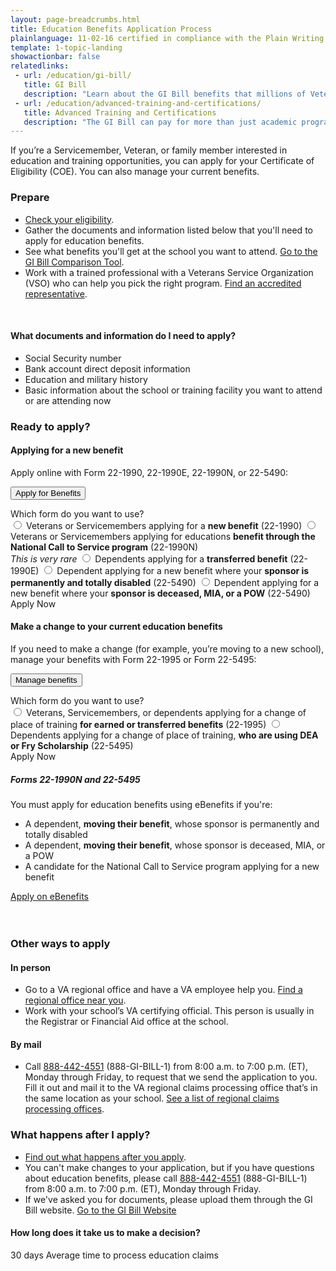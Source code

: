 ```yaml
---
layout: page-breadcrumbs.html
title: Education Benefits Application Process
plainlanguage: 11-02-16 certified in compliance with the Plain Writing Act
template: 1-topic-landing
showactionbar: false
relatedlinks:
 - url: /education/gi-bill/
   title: GI Bill
   description: "Learn about the GI Bill benefits that millions of Veterans like you have used to pay for college."
 - url: /education/advanced-training-and-certifications/
   title: Advanced Training and Certifications
   description: "The GI Bill can pay for more than just academic programs. Use it to help cover the costs of becoming a licensed or certified professional (like a mechanic or medical technician) or a business owner."
---
```


<div class="va-introtext">

If you’re a Servicemember, Veteran, or family member interested in education and training opportunities, you can apply for your Certificate of Eligibility (COE). You can also manage your current benefits.

</div>

### Prepare

- [Check your eligibility](/education/eligibility/).
- Gather the documents and information listed below that you'll need to apply for education benefits.
- See what benefits you'll get at the school you want to attend. [Go to the GI Bill Comparison Tool](/gi-bill-comparison-tool/).
- Work with a trained professional with a Veterans Service Organization (VSO) who can help you pick the right program. [Find an accredited representative](/disability-benefits/apply/help/index.html).

<div markdown="0"><br></div>

<div class="feature" markdown="1">

#### What documents and information do I need to apply?

- Social Security number
- Bank account direct deposit information
- Education and military history
- Basic information about the school or training facility you want to attend or are attending now

</div>

### Ready to apply?

#### Applying for a new benefit
Apply online with Form 22-1990, 22-1990E, 22-1990N, or 22-5490:

<div class="expander-container">
  <button class="usa-button-primary va-button-primary expander-button">Apply for Benefits</button>

  <p>
    <div class="form-expanding-group-open expander-content expander-content-closed">
      <div class="expander-content-inner">
        <div>Which form do you want to use?</div>
        <div class="form-radio-buttons">
          <input type="radio" name="form-selection" id="form-22-1990" value="1990">
          <label for="form-22-1990">Veterans or Servicemembers applying for a <strong>new benefit</strong> (22-1990)</label>
          <input type="radio" name="form-selection" id="form-22-1990n" value="1990n">
          <label for="form-22-1990n">Veterans or Servicemembers applying for educations <strong>benefit through the National Call to Service program</strong> (22-1990N)<br><em>This is very rare</em></label>
          <input type="radio" name="form-selection" id="form-22-1990e" value="1990e">
          <label for="form-22-1990e">Dependents applying for a <strong>transferred benefit</strong> (22-1990E)</label>
          <input type="radio" name="form-selection" id="form-22-5490-1" value="5490">
          <label for="form-22-5490-1">Dependent applying for a new benefit where your <strong>sponsor is permanently and totally disabled</strong> (22-5490)</label>
          <input type="radio" name="form-selection" id="form-22-5490-2" value="5490">
          <label for="form-22-5490-2">Dependent applying for a new benefit where your <strong>sponsor is deceased, MIA, or a POW</strong> (22-5490)</label>
        </div>
        <a class="usa-button-primary va-button-primary apply-go-button">Apply Now</a>
      </div>
    </div>
  </p>
</div>

#### Make a change to your current education benefits

If you need to make a change (for example, you’re moving to a new school), manage your benefits with Form 22-1995 or Form 22-5495:

<div class="expander-container">
  <button class="usa-button-primary va-button-primary expander-button">Manage benefits</button>

  <p>
    <div class="form-expanding-group-open expander-content expander-content-closed">
      <div class="expander-content-inner">
        <div>Which form do you want to use?</div>
        <div class="form-radio-buttons">
          <input type="radio" name="form-selection" id="form-22-1995" value="1995">
          <label for="form-22-1995">Veterans, Servicemembers, or dependents applying for a change of place of training <strong>for earned or transferred benefits</strong> (22-1995)</label>
          <input type="radio" name="form-selection" id="form-22-5495" value="5495">
          <label for="form-22-5495">Dependents applying for a change of place of training, <strong>who are using DEA or Fry Scholarship</strong> (22-5495)</label>
        </div>
        <a class="usa-button-primary va-button-primary apply-go-button">Apply Now</a>
      </div>
    </div>
  </p>
</div>
<div class="usa-alert usa-alert-warning usa-content va-alert" markdown="1">
	<div class="usa-alert-body">

##### Forms 22-1990N and 22-5495

You must apply for education benefits using eBenefits if you're:
- A dependent, **moving their benefit**, whose sponsor is permanently and totally disabled
- A dependent, **moving their benefit**, whose sponsor is deceased, MIA, or a POW
- A candidate for the National Call to Service program applying for a new benefit

<div markdown="0">
	<a class="usa-button-primary usa-button-outline usa-button-outline-exit transparent" href="https://www.ebenefits.va.gov/ebenefits/vonapp">Apply on eBenefits</a>
</div>
</div>
</div>
<br>

<div markdown="0"><br></div>

### Other ways to apply

#### In person
- Go to a VA regional office and have a VA employee help you. [Find a regional office near you](/facilities).
- Work with your school’s VA certifying official. This person is usually in the Registrar or Financial Aid office at the school.

#### By mail
- Call <a href="tel:+18884424551">888-442-4551</a> (888-GI-BILL-1) from 8:00 a.m. to 7:00 p.m. (ET), Monday through Friday, to request that we send the application to you. Fill it out and mail it to the VA regional claims processing office that’s in the same location as your school. [See a list of regional claims processing offices](http://www.benefits.va.gov/gibill/regional_processing.asp).

### What happens after I apply?

- [Find out what happens after you apply](/education/after-you-apply).
- You can't make changes to your application, but if you have questions about education benefits, please call <a href="tel:+18884424551">888-442-4551</a> (888-GI-BILL-1) from 8:00 a.m. to 7:00 p.m. (ET), Monday through Friday.
- If we've asked you for documents, please upload them through the GI Bill website. <a class="usa-button-primary" href="https://gibill.custhelp.com/app/home">Go to the GI Bill Website</a>

#### How long does it take us to make a decision?

<div class="card information" markdown="0">
<span class="number">30 days</span>
<span class="description">Average time to process education claims</span>
</div>

<div markdown="0"><br></div>

<script type="text/javascript">
  // I'm open to suggestions on how to not do this here

  function toggleClass(element, className) {
    element.classList.toggle(className);
  }

  // Toggle the expandable apply fields
  document.querySelectorAll('.expander-container').forEach(function(container) {
    var button = container.querySelector('.expander-button');
    var openButton = container.querySelector('.apply-go-button');
    var content = container.querySelector('.expander-content');
    button.addEventListener('click', function () {
      toggleClass(content, 'expander-content-closed');
      toggleClass(button, 'va-button-primary');
    });
    openButton.addEventListener('click', function () {
      var selectedForm = content.querySelector('input[name="form-selection"]:checked');

      if (selectedForm) {
        location.assign('/education/apply-for-education-benefits/application/' + selectedForm.value + '/introduction');
      }
    });
  })
</script>

